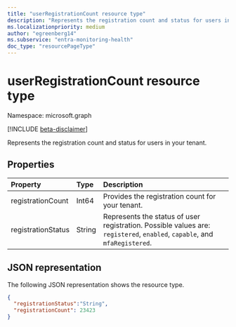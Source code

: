 ```yaml
---
title: "userRegistrationCount resource type"
description: "Represents the registration count and status for users in your tenant."
ms.localizationpriority: medium
author: "egreenberg14"
ms.subservice: "entra-monitoring-health"
doc_type: "resourcePageType"
---
```


# userRegistrationCount resource type

Namespace: microsoft.graph

[!INCLUDE [beta-disclaimer](../../includes/beta-disclaimer.md)]

Represents the registration count and status for users in your tenant.

## Properties

| Property     | Type        | Description |
|:-------------|:------------|:------------|
| registrationCount | Int64 | Provides the registration count for your tenant. |
| registrationStatus | String | Represents the status of user registration. Possible values are: `registered`, `enabled`, `capable`, and `mfaRegistered`. |

## JSON representation

The following JSON representation shows the resource type.

<!-- {
  "blockType": "resource",
  "optionalProperties": [

  ],
  "@odata.type": "microsoft.graph.userRegistrationCount",
  "baseType": null
}-->

```json
{ 
  "registrationStatus":"String", 
  "registrationCount": 23423
}
```

<!-- uuid: 16cd6b66-4b1a-43a1-adaf-3a886856ed98
2019-02-04 14:57:30 UTC -->
<!-- {
  "type": "#page.annotation",
  "description": "userRegistrationCount resource",
  "keywords": "",
  "section": "documentation",
  "tocPath": ""
}-->

